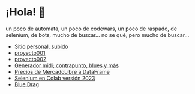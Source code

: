 <!DOCTYPE html>
<html>
<body>
    <h1>¡Hola! 👋</h1>
    <p>un poco de automata, un poco de codewars, un poco de raspado, de selenium, de bots, mucho de buscar... no se qué, pero mucho de buscar...</p>
    <ul>
        <li><a href="https://xaldoxxx.com.ar">Sitio personal, subido</a></li>
        <li><a href="https://xaldoxxx.pythonanywhere.com" target="_blank">proyecto001</a></li>
        <li><a href="https://xaldoxxxencualquierlugar.pythonanywhere.com" target="_blank">proyecto002</a></li>
        <li><a href="https://github.com/xaldoxxx/BlockDeNotas/blob/main/mido.ipynb">Generador midi; contrapunto, blues y más</a></li>
        <li><a href="https://github.com/xaldoxxx/BlockDeNotas/blob/main/mlibre_csv.ipynb">Precios de MercadoLibre a DataFrame</a></li>
        <li><a href="https://github.com/xaldoxxx/BlockDeNotas/blob/main/selenium002.ipynb">Selenium en Colab versión 2023</a></li>                        
        <li><a href="https://xaldoxxx.com.ar/app021" target="_blank">Blue Drag</a></li>
    </ul>
</body>
</html>
